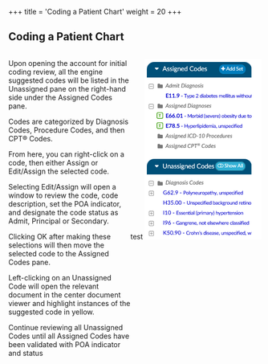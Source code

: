 +++
title = 'Coding a Patient Chart'
weight = 20
+++

## Coding a Patient Chart


<section style="display:flex">
<div style="flex: 1;"">

Upon opening the account for initial coding review, all the engine
suggested codes will be listed in the Unassigned pane on the right-hand
side under the Assigned Codes pane.

Codes are categorized by Diagnosis Codes, Procedure Codes, and then
CPT® Codes.

From here, you can right-click on a code, then either Assign or
Edit/Assign the selected code.

Selecting Edit/Assign will open a window to review the code, code
description, set the POA indicator, and designate the code status as
Admit, Principal or Secondary.

Clicking OK after making these selections will then move the selected
code to the Assigned Codes pane.

Left-clicking on an Unassigned Code will open the relevant document in
the center document viewer and highlight instances of the suggested
code in yellow.

Continue reviewing all Unassigned Codes until all Assigned Codes have been validated with POA
indicator and status

</div>
<div>

test
![Code Tree](image-023.png)

</div>
</section>

